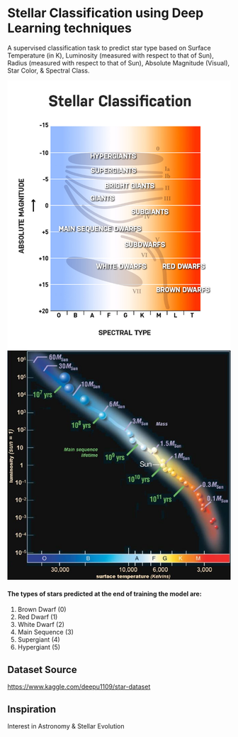 # Stellar Classification using Deep Learning techniques
A supervised classification task to predict star type based on Surface Temperature (in K), Luminosity (measured with respect to that of Sun), Radius (measured with respect to that of Sun), Absolute Magnitude (Visual), Star Color, & Spectral Class.

![HR](stellar-classification-chart.jpg)
![HR](HRmetrics.jpg)

#### The types of stars predicted at the end of training the model are:
1. Brown Dwarf (0)
2. Red Dwarf (1)
3. White Dwarf (2)
4. Main Sequence (3)
5. Supergiant (4)
6. Hypergiant (5)

## Dataset Source 
https://www.kaggle.com/deepu1109/star-dataset

## Inspiration
Interest in Astronomy & Stellar Evolution


